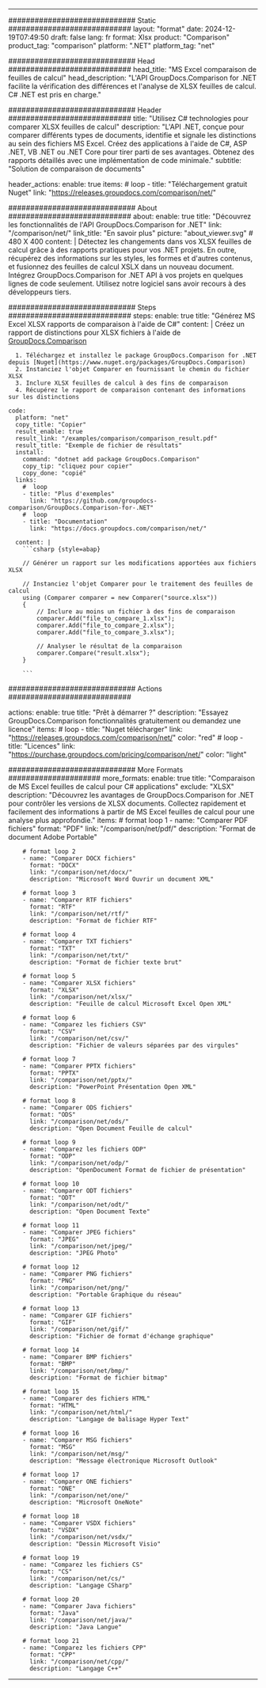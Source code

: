 
---
############################# Static ############################
layout: "format"
date:  2024-12-19T07:49:50
draft: false
lang: fr
format: Xlsx
product: "Comparison"
product_tag: "comparison"
platform: ".NET"
platform_tag: "net"

############################# Head ############################
head_title: "MS Excel comparaison de feuilles de calcul"
head_description: "L'API GroupDocs.Comparison for .NET facilite la vérification des différences et l'analyse de XLSX feuilles de calcul. C# .NET est pris en charge."

############################# Header ############################
title: "Utilisez C# technologies pour comparer XLSX feuilles de calcul" 
description: "L'API .NET, conçue pour comparer différents types de documents, identifie et signale les distinctions au sein des fichiers MS Excel. Créez des applications à l'aide de C#, ASP .NET, VB .NET ou .NET Core pour tirer parti de ses avantages. Obtenez des rapports détaillés avec une implémentation de code minimale."
subtitle: "Solution de comparaison de documents" 

header_actions:
  enable: true
  items:
    #  loop
    - title: "Téléchargement gratuit Nuget"
      link: "https://releases.groupdocs.com/comparison/net/"
      
############################# About ############################
about:
    enable: true
    title: "Découvrez les fonctionnalités de l'API GroupDocs.Comparison for .NET"
    link: "/comparison/net/"
    link_title: "En savoir plus"
    picture: "about_viewer.svg" # 480 X 400
    content: |
       Détectez les changements dans vos XLSX feuilles de calcul grâce à des rapports pratiques pour vos .NET projets. En outre, récupérez des informations sur les styles, les formes et d'autres contenus, et fusionnez des feuilles de calcul XSLX dans un nouveau document. Intégrez GroupDocs.Comparison for .NET API à vos projets en quelques lignes de code seulement. Utilisez notre logiciel sans avoir recours à des développeurs tiers.

############################# Steps ############################
steps:
    enable: true
    title: "Générez MS Excel XLSX rapports de comparaison à l'aide de C#"
    content: |
      Créez un rapport de distinctions pour XLSX fichiers à l'aide de [GroupDocs.Comparison](https://products.groupdocs.com/comparison/net/)
      
      1. Téléchargez et installez le package GroupDocs.Comparison for .NET depuis [Nuget](https://www.nuget.org/packages/GroupDocs.Comparison)
      2. Instanciez l'objet Comparer en fournissant le chemin du fichier XLSX
      3. Inclure XLSX feuilles de calcul à des fins de comparaison
      4. Récupérez le rapport de comparaison contenant des informations sur les distinctions
   
    code:
      platform: "net"
      copy_title: "Copier"
      result_enable: true
      result_link: "/examples/comparison/comparison_result.pdf"
      result_title: "Exemple de fichier de résultats"
      install:
        command: "dotnet add package GroupDocs.Comparison"
        copy_tip: "cliquez pour copier"
        copy_done: "copié"
      links:
        #  loop
        - title: "Plus d'exemples"
          link: "https://github.com/groupdocs-comparison/GroupDocs.Comparison-for-.NET"
        #  loop
        - title: "Documentation"
          link: "https://docs.groupdocs.com/comparison/net/"
          
      content: |
        ```csharp {style=abap}

        // Générer un rapport sur les modifications apportées aux fichiers XLSX

        // Instanciez l'objet Comparer pour le traitement des feuilles de calcul
        using (Comparer comparer = new Comparer("source.xlsx"))
        {
            // Inclure au moins un fichier à des fins de comparaison
        	comparer.Add("file_to_compare_1.xlsx");
            comparer.Add("file_to_compare_2.xlsx");
            comparer.Add("file_to_compare_3.xlsx");

            // Analyser le résultat de la comparaison
            comparer.Compare("result.xlsx"); 
        }
        
        ```            

############################# Actions ############################

actions:
  enable: true
  title: "Prêt à démarrer ?"
  description: "Essayez GroupDocs.Comparison fonctionnalités gratuitement ou demandez une licence"
  items:
    #  loop
    - title: "Nuget télécharger"
      link: "https://releases.groupdocs.com/comparison/net/"
      color: "red"
        #  loop
    - title: "Licences"
      link: "https://purchase.groupdocs.com/pricing/comparison/net/"
      color: "light"


############################# More Formats #####################
more_formats:
    enable: true
    title: "Comparaison de MS Excel feuilles de calcul pour C# applications"
    exclude: "XLSX"
    description: "Découvrez les avantages de GroupDocs.Comparison for .NET pour contrôler les versions de XLSX documents. Collectez rapidement et facilement des informations à partir de MS Excel feuilles de calcul pour une analyse plus approfondie."
    items: 
        # format loop 1
        - name: "Comparer PDF fichiers"
          format: "PDF"
          link: "/comparison/net/pdf/"
          description: "Format de document Adobe Portable"

        # format loop 2
        - name: "Comparer DOCX fichiers"
          format: "DOCX"
          link: "/comparison/net/docx/"
          description: "Microsoft Word Ouvrir un document XML"

        # format loop 3
        - name: "Comparer RTF fichiers"
          format: "RTF"
          link: "/comparison/net/rtf/"
          description: "Format de fichier RTF"

        # format loop 4
        - name: "Comparer TXT fichiers"
          format: "TXT"
          link: "/comparison/net/txt/"
          description: "Format de fichier texte brut"

        # format loop 5
        - name: "Comparer XLSX fichiers"
          format: "XLSX"
          link: "/comparison/net/xlsx/"
          description: "Feuille de calcul Microsoft Excel Open XML"

        # format loop 6
        - name: "Comparez les fichiers CSV"
          format: "CSV"
          link: "/comparison/net/csv/"
          description: "Fichier de valeurs séparées par des virgules"

        # format loop 7
        - name: "Comparer PPTX fichiers"
          format: "PPTX"
          link: "/comparison/net/pptx/"
          description: "PowerPoint Présentation Open XML"

        # format loop 8
        - name: "Comparer ODS fichiers"
          format: "ODS"
          link: "/comparison/net/ods/"
          description: "Open Document Feuille de calcul"

        # format loop 9
        - name: "Comparez les fichiers ODP"
          format: "ODP"
          link: "/comparison/net/odp/"
          description: "OpenDocument Format de fichier de présentation"

        # format loop 10
        - name: "Comparer ODT fichiers"
          format: "ODT"
          link: "/comparison/net/odt/"
          description: "Open Document Texte"

        # format loop 11
        - name: "Comparer JPEG fichiers"
          format: "JPEG"
          link: "/comparison/net/jpeg/"
          description: "JPEG Photo"

        # format loop 12
        - name: "Comparer PNG fichiers"
          format: "PNG"
          link: "/comparison/net/png/"
          description: "Portable Graphique du réseau"

        # format loop 13
        - name: "Comparer GIF fichiers"
          format: "GIF"
          link: "/comparison/net/gif/"
          description: "Fichier de format d'échange graphique"

        # format loop 14
        - name: "Comparer BMP fichiers"
          format: "BMP"
          link: "/comparison/net/bmp/"
          description: "Format de fichier bitmap"

        # format loop 15
        - name: "Comparer des fichiers HTML"
          format: "HTML"
          link: "/comparison/net/html/"
          description: "Langage de balisage Hyper Text"

        # format loop 16
        - name: "Comparer MSG fichiers"
          format: "MSG"
          link: "/comparison/net/msg/"
          description: "Message électronique Microsoft Outlook"

        # format loop 17
        - name: "Comparer ONE fichiers"
          format: "ONE"
          link: "/comparison/net/one/"
          description: "Microsoft OneNote"

        # format loop 18
        - name: "Comparer VSDX fichiers"
          format: "VSDX"
          link: "/comparison/net/vsdx/"
          description: "Dessin Microsoft Visio"

        # format loop 19
        - name: "Comparez les fichiers CS"
          format: "CS"
          link: "/comparison/net/cs/"
          description: "Langage CSharp"

        # format loop 20
        - name: "Comparer Java fichiers"
          format: "Java"
          link: "/comparison/net/java/"
          description: "Java Langue"
          
        # format loop 21
        - name: "Comparez les fichiers CPP"
          format: "CPP"
          link: "/comparison/net/cpp/"
          description: "Langage C++"
---